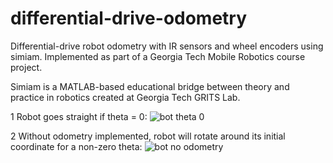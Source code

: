 # differential-drive-odometry
Differential-drive robot odometry with IR sensors and wheel encoders using simiam. Implemented as part of a Georgia Tech Mobile Robotics course project.

Simiam is a MATLAB-based educational bridge between theory and practice in robotics created at Georgia Tech GRITS Lab.

1 Robot goes straight if theta = 0:
![bot theta 0](https://github.com/Salman-H/differential-drive-odometry/blob/master/figures/Inked1_bot_theta_0_LI.jpg)

2 Without odometry implemented, robot will rotate around its initial coordinate for a non-zero theta:
![bot no odometry](https://github.com/Salman-H/differential-drive-odometry/blob/master/figures/Inked2_bot_theta_45_no_odometry_LI.jpg)